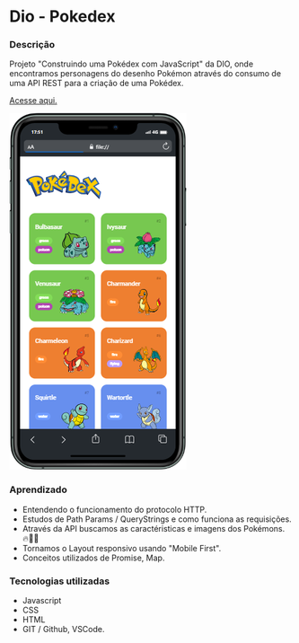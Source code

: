 # Dio - Pokedex

### Descrição

Projeto "Construindo uma Pokédex com JavaScript" da DIO, onde encontramos personagens do desenho Pokémon através do consumo de uma API REST para a criação de uma Pokédex.

[Acesse aqui.](https://maurilosantos.github.io/js-developer-pokedex/)

![](https://github.com/maurilosantos/js-developer-pokedex/blob/main/assets/mobile.png?raw=true)



### Aprendizado

- Entendendo o funcionamento do protocolo HTTP.
- Estudos de Path Params / QueryStrings e como funciona as requisições.
- Através da API buscamos as caractéristicas e imagens dos Pokémons. 🔥🌊🍃
- Tornamos o Layout responsivo usando "Mobile First".
- Conceitos utilizados de Promise, Map.

### Tecnologias utilizadas

- Javascript
- CSS
- HTML
- GIT / Github, VSCode.

